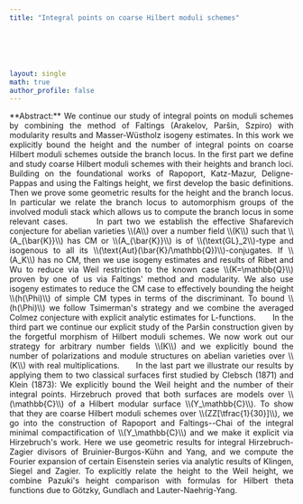 ```yaml
---
title: "Integral points on coarse Hilbert moduli schemes"






layout: single
math: true
author_profile: false
---
```

<div style="text-align: justify !important; text-justify: inter-word;" markdown="1"> 
**Abstract:** We continue our study of integral points on moduli schemes by combining the method of Faltings (Arakelov, Par&scaron;in, Szpiro) with modularity results and Masser-W&uuml;stholz isogeny estimates. In this work we explicitly bound the height and the number of integral points on coarse Hilbert moduli schemes outside the branch locus.  
In the first part we define and study coarse Hilbert moduli schemes with their heights and branch loci. Building on the foundational works of Rapoport, Katz-Mazur, Deligne-Pappas and using the Faltings height, we first develop the basic definitions. Then we prove some geometric results for the height and the branch locus. In particular we relate the branch locus to automorphism groups of the involved moduli stack which allows us to compute the branch locus in some relevant cases.  
&nbsp;&nbsp;&nbsp;&nbsp;&nbsp; In part two we establish the effective Shafarevich conjecture for abelian varieties \\(A\\)  over a number field \\(K\\) such that \\(A_{\bar{K}}\\) has CM or \\(A_{\bar{K}}\\) is of \\(\text{GL}_2\\)-type and isogenous to all its \\(\text{Aut}(\bar{K}/\mathbb{Q})\\)-conjugates. If \\(A_K\\) has no CM, then we use isogeny estimates and results of Ribet and Wu to reduce via Weil restriction to the known case \\(K=\mathbb{Q}\\) proven by one of us via Faltings' method and modularity. We also use isogeny estimates to reduce the CM case to effectively bounding the height \\(h(\Phi)\\) of simple CM types in terms of the discriminant. To bound \\(h(\Phi)\\) we follow Tsimerman's strategy and we combine the averaged Colmez conjecture with explicit analytic estimates for L-functions.  
&nbsp;&nbsp;&nbsp;&nbsp;&nbsp; In the third part we continue our explicit study of the Par&scaron;in construction given by the forgetful morphism of Hilbert moduli schemes. We now work out our strategy for arbitrary number fields \\(K\\) and we explicitly bound the number of polarizations and module structures on abelian varieties over \\(K\\) with real multiplications.  
&nbsp;&nbsp;&nbsp;&nbsp; In the last part we illustrate our results by applying them to two classical surfaces first studied by Clebsch (1871) and Klein (1873): We explicitly bound the Weil height and the number of their integral points. Hirzebruch proved that both surfaces are models over \\(\mathbb{C}\\) of a Hilbert modular surface \\(Y_\mathbb{C}\\). To show that they are coarse Hilbert moduli schemes over \\(ZZ[\tfrac{1}{30}]\\), we go into the construction of Rapoport and Faltings--Chai of the integral minimal compactification of \\(Y_\mathbb{C}\\) and we make it explicit via Hirzebruch's work. Here we use geometric results for integral Hirzebruch-Zagier divisors of Bruinier-Burgos-K&uuml;hn and Yang, and we compute the Fourier expansion of certain Eisenstein series via analytic results of Klingen, Siegel and Zagier. To explicitly relate the height to the Weil height, we combine Pazuki's height comparison with formulas for Hilbert theta functions due to G&ouml;tzky, Gundlach and Lauter-Naehrig-Yang. 
